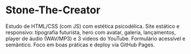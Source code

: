 # Stone-The-Creator
Estudo de HTML/CSS (com JS) com estética psicodélica. Site estático e responsivo: tipografia futurista, hero com avatar, galeria, lançamentos, player de áudio (WAV/MP3) e 3 vídeos do YouTube. Formulário acessível e semântico. Foco em boas práticas e deploy via GitHub Pages.
